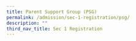 ```yaml
---
title: Parent Support Group (PSG)
permalink: /admission/sec-1-registration/psg/
description: ""
third_nav_title: Sec 1 Registration
---
```

